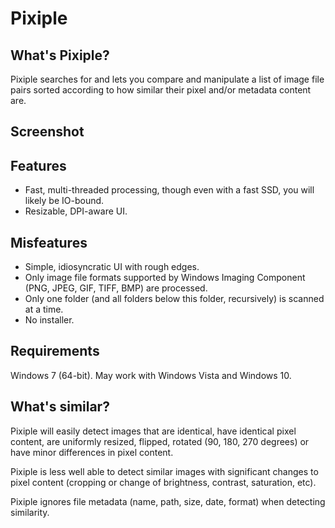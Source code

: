 # Pixiple

## What's Pixiple?

Pixiple searches for and lets you compare and manipulate a list of image file pairs sorted according to how similar their pixel and/or metadata content are.

## Screenshot

## Features

- Fast, multi-threaded processing, though even with a fast SSD, you will likely be IO-bound.
- Resizable, DPI-aware UI.

## Misfeatures

- Simple, idiosyncratic UI with rough edges.
- Only image file formats supported by Windows Imaging Component (PNG, JPEG, GIF, TIFF, BMP) are processed.
- Only one folder (and all folders below this folder, recursively) is scanned at a time.
- No installer.

## Requirements

Windows 7 (64-bit). May work with Windows Vista and Windows 10.

## What's similar?

Pixiple will easily detect images that are identical, have identical pixel content, are uniformly resized, flipped, rotated (90, 180, 270 degrees) or have minor differences in pixel content.

Pixiple is less well able to detect similar images with significant changes to pixel content (cropping or change of brightness, contrast, saturation, etc).

Pixiple ignores file metadata (name, path, size, date, format) when detecting similarity.
